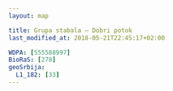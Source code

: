 ```yaml
---
layout: map

title: Grupa stabala – Dobri potok
last_modified_at: 2018-05-21T22:45:17+02:00

WDPA: [555588997]
BioRaS: [278]
geoSrbija:
  L1_182: [33]
---
```

